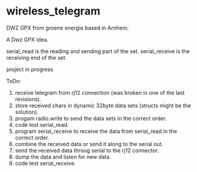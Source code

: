 # wireless_telegram
DWZ GPX from groene energie based in Arnhem.

A Dwz GPX idea.

serial_read is the reading and sending part of the set.
serial_receive is the receiving end of the set.

project in progress

ToDo: 
1. receive telegram from rj12 connection (was broken in one of the last revisions).
2. store received chars in dynamic 32byte data sets (structs might be the solution).
3. progam radio.write to send the data sets in the correct order.
4. code test serial_read.
5. program serial_receive to receive the data from serial_read in the correct order.
6. combine the received data or send it along to the serial out.
7. send the received data throug serial to the rj12 connector.
8. dump the data and listen for new data.
9. code test serial_receive.
